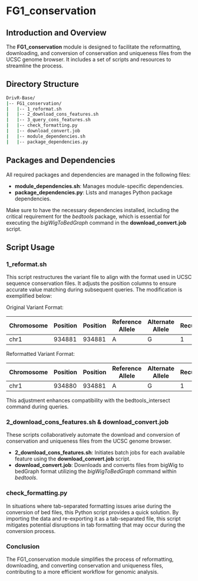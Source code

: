 # FG1_conservation

## Introduction and Overview
The **FG1_conservation** module is designed to facilitate the reformatting, downloading, and conversion of conservation and uniqueness files from the UCSC genome browser. It includes a set of scripts and resources to streamline the process.

## Directory Structure
```bash
DrivR-Base/
|-- FG1_conservation/
|   |-- 1_reformat.sh
|   |-- 2_download_cons_features.sh
|   |-- 3_query_cons_features.sh
|   |-- check_formatting.py
|   |-- download_convert.job
|   |-- module_dependencies.sh
|   |-- package_dependencies.py
```
## Packages and Dependencies
All required packages and dependencies are managed in the following files:

* **module_dependencies.sh**: Manages module-specific dependencies.
* **package_dependencies.py**: Lists and manages Python package dependencies.

Make sure to have the necessary dependencies installed, including the critical requirement for the *bedtools* package, which is essential for executing the *bigWigToBedGraph* command in the **download_convert.job** script.

## Script Usage
### 1_reformat.sh
This script restructures the variant file to align with the format used in UCSC sequence conservation files. It adjusts the position columns to ensure accurate value matching during subsequent queries. The modification is exemplified below:

Original Variant Format:

| Chromosome | Position | Position | Reference Allele | Alternate Allele | Recurrence | Driver Status |
| ---------- | -------- | -------- | ---------------- | ---------------- | ---------- | ------------- |
|    chr1    |  934881  |  934881  |        A         |         G        |      1     |       1       |

Reformatted Variant Format:

| Chromosome | Position | Position | Reference Allele | Alternate Allele | Recurrence | Driver Status |
| ---------- | -------- | -------- | ---------------- | ---------------- | ---------- | ------------- |
|    chr1    |  934880  |  934881  |        A         |         G        |      1     |       1       |

This adjustment enhances compatibility with the bedtools_intersect command during queries.

### 2_download_cons_features.sh & download_convert.job
These scripts collaboratively automate the download and conversion of conservation and uniqueness files from the UCSC genome browser.

* **2_download_cons_features.sh**: Initiates batch jobs for each available feature using the **download_convert.job** script.
* **download_convert.job**: Downloads and converts files from bigWig to bedGraph format utilizing the *bigWigToBedGraph* command within *bedtools*.

### check_formatting.py
In situations where tab-separated formatting issues arise during the conversion of bed files, this Python script provides a quick solution. By importing the data and re-exporting it as a tab-separated file, this script mitigates potential disruptions in tab formatting that may occur during the conversion process.

### Conclusion
The FG1_conservation module simplifies the process of reformatting, downloading, and converting conservation and uniqueness files, contributing to a more efficient workflow for genomic analysis.
